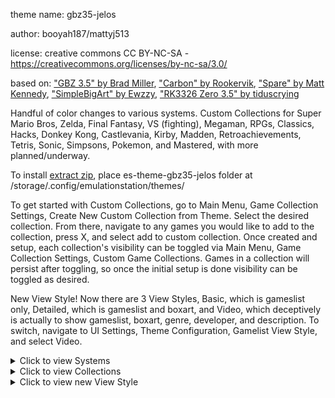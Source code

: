 theme name:     gbz35-jelos

author:         booyah187/mattyj513

license:        creative commons CC BY-NC-SA - https://creativecommons.org/licenses/by-nc-sa/3.0/

based on:       ["GBZ 3.5" by Brad Miller](https://github.com/rxbrad/es-theme-gbz35), ["Carbon" by Rookervik](https://github.com/RetroPie/es-theme-carbon), ["Spare" by Matt Kennedy](https://github.com/mattrixk/es-theme-spare), ["SimpleBigArt" by Ewzzy](https://github.com/robertybob/es-theme-simplebigart), ["RK3326 Zero 3.5" by tiduscrying](https://github.com/tiduscrying/es-theme-gbz35-dark_mod)

Handful of color changes to various systems. Custom Collections for Super Mario Bros, Zelda, Final Fantasy, VS (fighting), Megaman, RPGs, Classics, Hacks, Donkey Kong, Castlevania, Kirby, Madden, Retroachievements, Tetris, Sonic, Simpsons, Pokemon, and Mastered, with more planned/underway. 

To install [extract zip](https://github.com/booYah187/es-theme-gbz35-jelos/releases/download/1.0/es-theme-gbz35-jelos.zip), place es-theme-gbz35-jelos folder at /storage/.config/emulationstation/themes/

To get started with Custom Collections, go to Main Menu, Game Collection Settings, Create New Custom Collection from Theme. Select the desired collection. From there, navigate to any games you would like to add to the collection, press X, and select add to custom collection. Once created and setup, each collection's visibility can be toggled via Main Menu, Game Collection Settings, Custom Game Collections. Games in a collection will persist after toggling, so once the initial setup is done visibility can be toggled as desired.

New View Style! Now there are 3 View Styles, Basic, which is gameslist only, Detailed, which is gameslist and boxart, and Video, which deceptively is actually to show gameslist, boxart, genre, developer, and description. To switch, navigate to UI Settings, Theme Configuration, Gamelist View Style, and select Video.

<details>
<summary>Click to view Systems</summary>

![pico8](https://github.com/booYah187/es-theme-gbz35-jelos/blob/main/previewimages/systems/pico8.png)
![arcade](https://github.com/booYah187/es-theme-gbz35-jelos/blob/main/previewimages/systems/arcade.png)
![lynx](https://github.com/booYah187/es-theme-gbz35-jelos/blob/main/previewimages/systems/lynx.png)
![jaguar](https://github.com/booYah187/es-theme-gbz35-jelos/blob/main/previewimages/systems/jaguar.png)
![atari2600](https://github.com/booYah187/es-theme-gbz35-jelos/blob/main/previewimages/systems/atari2600.png)
![atari5200](https://github.com/booYah187/es-theme-gbz35-jelos/blob/main/previewimages/systems/atari5200.png)
![atari7800](https://github.com/booYah187/es-theme-gbz35-jelos/blob/main/previewimages/systems/atari7800.png)
![gameandwatch](https://github.com/booYah187/es-theme-gbz35-jelos/blob/main/previewimages/systems/gameandwatch.png)
![gb](https://github.com/booYah187/es-theme-gbz35-jelos/blob/main/previewimages/systems/gb.png)
![gbc](https://github.com/booYah187/es-theme-gbz35-jelos/blob/main/previewimages/systems/gbc.png)
![gba](https://github.com/booYah187/es-theme-gbz35-jelos/blob/main/previewimages/systems/gba.png)
![nds](https://github.com/booYah187/es-theme-gbz35-jelos/blob/main/previewimages/systems/nds.png)
![nes](https://github.com/booYah187/es-theme-gbz35-jelos/blob/main/previewimages/systems/nes.png)
![snes](https://github.com/booYah187/es-theme-gbz35-jelos/blob/main/previewimages/systems/snes.png)
![n64](https://github.com/booYah187/es-theme-gbz35-jelos/blob/main/previewimages/systems/n64.png)
![vb](https://github.com/booYah187/es-theme-gbz35-jelos/blob/main/previewimages/systems/vb.png)
![gg](https://github.com/booYah187/es-theme-gbz35-jelos/blob/main/previewimages/systems/gg.png)
![genesis](https://github.com/booYah187/es-theme-gbz35-jelos/blob/main/previewimages/systems/genesis.png)
![dreamcast](https://github.com/booYah187/es-theme-gbz35-jelos/blob/main/previewimages/systems/dreamcast.png)
![psp](https://github.com/booYah187/es-theme-gbz35-jelos/blob/main/previewimages/systems/psp.png)
![psx](https://github.com/booYah187/es-theme-gbz35-jelos/blob/main/previewimages/systems/psx.png)
![moonlight](https://github.com/booYah187/es-theme-gbz35-jelos/blob/main/previewimages/systems/moonlight.png)
![ports](https://github.com/booYah187/es-theme-gbz35-jelos/blob/main/previewimages/systems/ports.png)

</details>

<details>
<summary>Click to view Collections</summary>
  
![castlevania](https://github.com/booYah187/es-theme-gbz35-jelos/blob/main/previewimages/collections/castlevania.png)
![finalfantasy](https://github.com/booYah187/es-theme-gbz35-jelos/blob/main/previewimages/collections/finalfantasy.png)
![hacks](https://github.com/booYah187/es-theme-gbz35-jelos/blob/main/previewimages/collections/hacks.png)
![kirby](https://github.com/booYah187/es-theme-gbz35-jelos/blob/main/previewimages/collections/kirby.png)
![lastplayed](https://github.com/booYah187/es-theme-gbz35-jelos/blob/main/previewimages/collections/lastplayed.png)
![madden](https://github.com/booYah187/es-theme-gbz35-jelos/blob/main/previewimages/collections/madden.png)
![cmastered](https://github.com/booYah187/es-theme-gbz35-jelos/blob/main/previewimages/collections/mastered.png)
![megaman](https://github.com/booYah187/es-theme-gbz35-jelos/blob/main/previewimages/collections/megaman.png)
![retroachievements](https://github.com/booYah187/es-theme-gbz35-jelos/blob/main/previewimages/collections/retroachievements.png)
![rpg](https://github.com/booYah187/es-theme-gbz35-jelos/blob/main/previewimages/collections/rpg.png)
![sonic](https://github.com/booYah187/es-theme-gbz35-jelos/blob/main/previewimages/collections/sonic.png)
![supermario](https://github.com/booYah187/es-theme-gbz35-jelos/blob/main/previewimages/collections/supermario.png)
![tetris](https://github.com/booYah187/es-theme-gbz35-jelos/blob/main/previewimages/collections/tetris.png)
![vs](https://github.com/booYah187/es-theme-gbz35-jelos/blob/main/previewimages/collections/vs.png)
![zelda](https://github.com/booYah187/es-theme-gbz35-jelos/blob/main/previewimages/collections/zelda.png)

</details>

<details>
<summary>Click to view new View Style</summary>

![alteredbeast](https://github.com/booYah187/es-theme-gbz35-jelos/blob/main/previewimages/views/alteredbeast.png)
![cowboybebop](https://github.com/booYah187/es-theme-gbz35-jelos/blob/main/previewimages/views/cowboybebop.png)
![doubledragon](https://github.com/booYah187/es-theme-gbz35-jelos/blob/main/previewimages/views/doubledragon.png)
![jetgrindradio](https://github.com/booYah187/es-theme-gbz35-jelos/blob/main/previewimages/views/jetgrindradio.png)
![lisa](https://github.com/booYah187/es-theme-gbz35-jelos/blob/main/previewimages/views/lisa.png)
![snoopy](https://github.com/booYah187/es-theme-gbz35-jelos/blob/main/previewimages/views/snoopy.png)
![wario](https://github.com/booYah187/es-theme-gbz35-jelos/blob/main/previewimages/views/wario.png)
</details>
